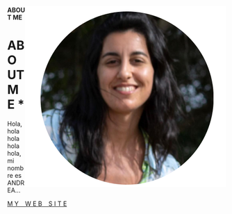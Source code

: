 

<div style="float: right;">

![](../images/ABOUT/andre_about.png)

</div>

**ABOUT ME**
# ABOUT ME *
Hola, hola hola hola hola,  mi nombre es ANDREA... 
 
 



 [M Y &ensp; W E B &ensp; S I T E](https://ANDREmaker2025.github.io/andrea-lorieto/)

